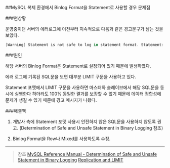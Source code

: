 ##MySQL 복제 환경에서 Binlog Format을 Statement로 사용할 경우 문제점

###현상황

운영중이던 서버의 에러로그에 이전부터 지속적으로 다음과 같은 경고문구가 남는 것을 보았다.

```powershell
[Warning] Statement is not safe to log in statement format. Statement: <실행된 SQL문>
```

###원인

해당 서버의 Binlog Format은 Statement로 설정되어 있기 때문에 발생하였다.

에러 로그에 기록된 SQL문을 보면 대부분 LIMIT 구문을 사용하고 있다.

Statement 포맷에서 LIMIT 구문을 사용하면 마스터와 슬레이브에서 해당 SQL문을 동시에 실행한다 하더라도 100% 동일한 결과를 보장할 수 없기 때문에 데이터 정합성에 문제가 생길 수 있기 때문에 경고 메시지가 나왔다.


###해결책

1. 개발사 측에 Statement 포맷 사용시 안전하지 않은 SQL문을 사용하지 않도록 권고. 
(Determination of Safe and Unsafe Statement in Binary Logging 참조)

2. Binlog Format을 Row나 Mixed를 사용하도록 수정.

---
>참조
>[MySQL Reference Manual - Determination of Safe and Unsafe Statement in Binary Logging](https://dev.mysql.com/doc/refman/5.5/en/replication-rbr-safe-unsafe.html)
>[Replication and LIMIT](https://dev.mysql.com/doc/refman/5.5/en/replication-features-limit.html)